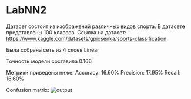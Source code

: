 # LabNN2
Датасет состоит из изображений различных видов спорта. В датасете представлены 100 классов. Ссылка на датасет: https://www.kaggle.com/datasets/gpiosenka/sports-classification 

Была собрана сеть из 4 слоев Linear

Точность модели составила 0.166

Метрики приведены ниже:
Accuracy: 16.60%
Precision: 17.95%
Recall: 16.60%

Confusion matrix:
![output](https://github.com/Wiafo/LabNN2/assets/95855736/a2ce84cd-6741-40ed-bbb1-21db789c5918)
